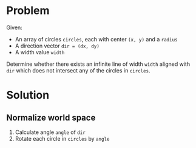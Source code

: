 # Problem

Given:

- An array of circles `circles`, each with center `(x, y)` and a `radius`
- A direction vector `dir = (dx, dy)`
- A width value `width`

Determine whether there exists an infinite line of width `width` aligned with `dir` which does not intersect any of the circles in `circles`.

# Solution

## Normalize world space

1. Calculate angle `angle` of `dir`
2. Rotate each circle in `circles` by `angle`
